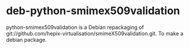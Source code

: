 deb-python-smimex509validation
==============================

python-smimex509validation is a Debian repackaging of git://github.com/hepix-virtualisation/smimeX509validation.git. To make a debian package.

